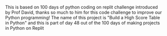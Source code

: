 This is based on 100 days of python coding on replit challenge introduced by Prof David, thanks so much to him for this code challenge to improve our Python programming!
The name of this project is "Build a High Score Table in Python" and this is part of day 48 out of the 100 days of making projects in Python on Replit
